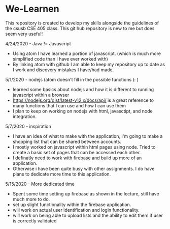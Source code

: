 # We-Learnen
This repository is created to develop my skills alongside the guidelines of the csusb CSE 405 class.
This git hub repository is new to me but does seem very useful!

4/24/2020 - Java != Javascript
  - Using atom I have learned a portion of javascript. (which is much more simplified code than I have ever worked with)
  - By linking atom with github I am able to keep my repository up to date as I work and discovery mistakes I have/had made.

5/1/2020 - nodejs (atom doesn't fill in the possible functions ): )
  - learned some basics about nodejs and how it is different to running javascript within a browser
  - https://nodejs.org/dist/latest-v12.x/docs/api/ is a great reference to many functions that I can use and how I can use them
  - I plan to keep on working on nodejs with html, javasctipt, and node integration.

5/7/2020 - inspiration
  - I have an idea of what to make with the application, I'm going to make a shopping list that can be shared between accounts.
  - I mostly worked on javascript within html pages using node. Tried to create a basic set of pages that can be accessed each other.
  - I definatly need to work with firebase and build up more of an application.
  - Otherwise i have been quite busy with other assignments. I do have plans to dedicate more time to this application.

5/15/2020 - More dedicated time
  - Spent some time setting up firebase as shown in the lecture, still have much more to do.
  - set up slight functionality within the firebase application.
  - will work on actual user identification and login functionality.
  - will work on being able to upload lists and the ability to edit them if user is correctly validated
